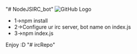 "# NodeJSIRC_bot" 
 ![GitHub Logo](/images/logo.png)
 
* 1->npm install
* 2->Configure ur irc server, bot name on index.js
* 3->npm index.js
 
Enjoy :D
"# ircRepo" 
